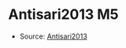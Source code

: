 <a name="material" />

# Antisari2013 M5
<script type="application/ld+json">
  {
    "@context": "https://schema.org/",
    "@type": "ChemicalSubstance",
    "http://purl.org/dc/terms/conformsTo":
      {
        "@type": "CreativeWork",
        "@id": "https://bioschemas.org/profiles/ChemicalSubstance/0.4-RELEASE/"
      },
    "@id": "https://egonw.github.io/nanowiki/nanowiki304.html#material",
    "name": "Antisari2013 M5",
    "sameAs": "http://127.0.0.1/mediawiki/index.php/Special:URIResolver/Antisari2013_M5"
  }
</script>


* Source: [Antisari2013](http://127.0.0.1/mediawiki/index.php/Special:URIResolver/Antisari2013)
